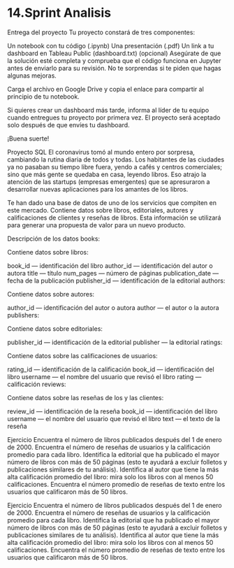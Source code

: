 # 14.Sprint Analisis 

Entrega del proyecto
Tu proyecto constará de tres componentes:

Un notebook con tu código (.ipynb)
Una presentación (.pdf)
Un link a tu dashboard en Tableau Public (dashboard.txt) (opcional)
Asegúrate de que la solución esté completa y comprueba que el código funciona en Jupyter antes de enviarlo para su revisión. No te sorprendas si te piden que hagas algunas mejoras.

Carga el archivo en Google Drive y copia el enlace para compartir al principio de tu notebook.

Si quieres crear un dashboard más tarde, informa al líder de tu equipo cuando entregues tu proyecto por primera vez. El proyecto será aceptado solo después de que envíes tu dashboard.

¡Buena suerte!

Proyecto SQL
El coronavirus tomó al mundo entero por sorpresa, cambiando la rutina diaria de todos y todas. Los habitantes de las ciudades ya no pasaban su tiempo libre fuera, yendo a cafés y centros comerciales; sino que más gente se quedaba en casa, leyendo libros. Eso atrajo la atención de las startups (empresas emergentes) que se apresuraron a desarrollar nuevas aplicaciones para los amantes de los libros.

Te han dado una base de datos de uno de los servicios que compiten en este mercado. Contiene datos sobre libros, editoriales, autores y calificaciones de clientes y reseñas de libros. Esta información se utilizará para generar una propuesta de valor para un nuevo producto.

Descripción de los datos
books:

Contiene datos sobre libros:

book_id — identificación del libro
author_id — identificación del autor o autora
title — título
num_pages — número de páginas
publication_date — fecha de la publicación
publisher_id — identificación de la editorial
authors:

Contiene datos sobre autores:

author_id — identificación del autor o autora
author — el autor o la autora
publishers:

Contiene datos sobre editoriales:

publisher_id — identificación de la editorial
publisher — la editorial
ratings:

Contiene datos sobre las calificaciones de usuarios:

rating_id — identificación de la calificación
book_id — identificación del libro
username — el nombre del usuario que revisó el libro
rating — calificación
reviews:

Contiene datos sobre las reseñas de los y las clientes:

review_id — identificación de la reseña
book_id — identificación del libro
username — el nombre del usuario que revisó el libro
text — el texto de la reseña

Ejercicio
Encuentra el número de libros publicados después del 1 de enero de 2000.
Encuentra el número de reseñas de usuarios y la calificación promedio para cada libro.
Identifica la editorial que ha publicado el mayor número de libros con más de 50 páginas (esto te ayudará a excluir folletos y publicaciones similares de tu análisis).
Identifica al autor que tiene la más alta calificación promedio del libro: mira solo los libros con al menos 50 calificaciones.
Encuentra el número promedio de reseñas de texto entre los usuarios que calificaron más de 50 libros.


Ejercicio
Encuentra el número de libros publicados después del 1 de enero de 2000.
Encuentra el número de reseñas de usuarios y la calificación promedio para cada libro.
Identifica la editorial que ha publicado el mayor número de libros con más de 50 páginas (esto te ayudará a excluir folletos y publicaciones similares de tu análisis).
Identifica al autor que tiene la más alta calificación promedio del libro: mira solo los libros con al menos 50 calificaciones.
Encuentra el número promedio de reseñas de texto entre los usuarios que calificaron más de 50 libros.
